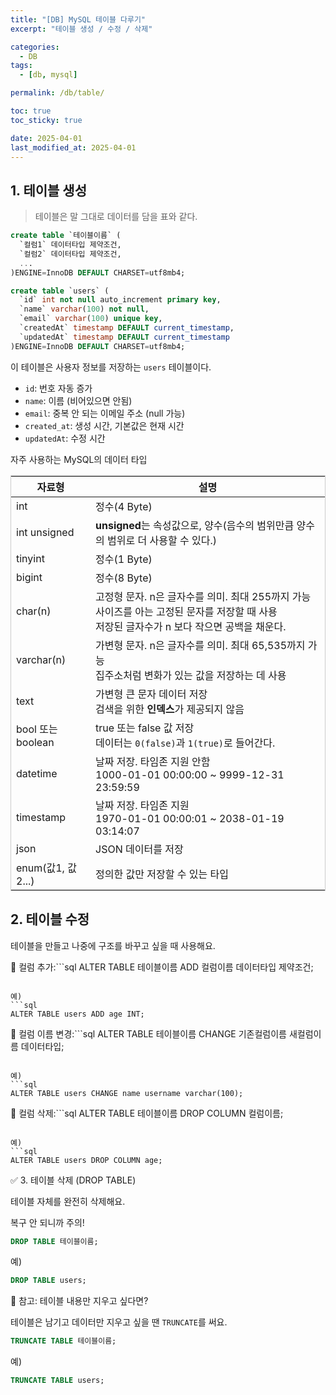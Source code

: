 ```yaml
---
title: "[DB] MySQL 테이블 다루기"
excerpt: "테이블 생성 / 수정 / 삭제"

categories:
  - DB
tags:
  - [db, mysql]

permalink: /db/table/

toc: true
toc_sticky: true

date: 2025-04-01
last_modified_at: 2025-04-01
---
```


## 1. 테이블 생성

>테이블은 말 그대로 데이터를 담을 표와 같다.

```sql
create table `테이블이름` (
  `컬럼1` 데이터타입 제약조건,
  `컬럼2` 데이터타입 제약조건,
  ...
)ENGINE=InnoDB DEFAULT CHARSET=utf8mb4;
```

```sql
create table `users` (
  `id` int not null auto_increment primary key,
  `name` varchar(100) not null,
  `email` varchar(100) unique key,
  `createdAt` timestamp DEFAULT current_timestamp,
  `updatedAt` timestamp DEFAULT current_timestamp
)ENGINE=InnoDB DEFAULT CHARSET=utf8mb4;
```

이 테이블은 사용자 정보를 저장하는 `users` 테이블이다.

- `id`: 번호 자동 증가
- `name`: 이름 (비어있으면 안됨)
- `email`: 중복 안 되는 이메일 주소 (null 가능)
- `created_at`: 생성 시간, 기본값은 현재 시간
- `updatedAt`: 수정 시간

자주 사용하는 MySQL의 데이터 타입

<table style="border-collapse: collapse; width: 100%; border: 1px solid #ccc;">
  <thead>
    <tr>
      <th style="text-align: center;">자료형</th>
      <th style="text-align: center;">설명</th>
    </tr>
  </thead>
  <tbody>
    <tr>
      <td>int</td>
      <td>정수(4 Byte)</td>
    </tr>
    <tr>
      <td>int unsigned</td>
      <td><strong>unsigned</strong>는 속성값으로, 양수(음수의 범위만큼 양수의 범위로 더 사용할 수 있다.)</td>
    </tr>
    <tr>
      <td>tinyint</td>
      <td>정수(1 Byte)</td>
    </tr>
    <tr>
      <td>bigint</td>
      <td>정수(8 Byte)</td>
    </tr>
    <tr>
      <td>char(n)</td>
      <td>
        고정형 문자. n은 글자수를 의미. 최대 255까지 가능<br>
        사이즈를 아는 고정된 문자를 저장할 때 사용<br>
        저장된 글자수가 n 보다 작으면 공백을 채운다.
      </td>
    </tr>
    <tr>
      <td>varchar(n)</td>
      <td>
        가변형 문자. n은 글자수를 의미. 최대 65,535까지 가능<br>
        집주소처럼 변화가 있는 값을 저장하는 데 사용
      </td>
    </tr>
    <tr>
      <td>text</td>
      <td>
        가변형 큰 문자 데이터 저장<br>
        검색을 위한 <strong>인덱스</strong>가 제공되지 않음
      </td>
    </tr>
    <tr>
      <td>bool 또는 boolean</td>
      <td>
        true 또는 false 값 저장<br>
        데이터는 <code>0(false)</code>과 <code>1(true)</code>로 들어간다.
      </td>
    </tr>
    <tr>
      <td>datetime</td>
      <td>
        날짜 저장. 타임존 지원 안함<br>
        1000-01-01 00:00:00 ~ 9999-12-31 23:59:59
      </td>
    </tr>
    <tr>
      <td>timestamp</td>
      <td>
        날짜 저장. 타임존 지원<br>
        1970-01-01 00:00:01 ~ 2038-01-19 03:14:07
      </td>
    </tr>
    <tr>
      <td>json</td>
      <td>JSON 데이터를 저장</td>
    </tr>
    <tr>
      <td>enum(값1, 값2...)</td>
      <td>정의한 값만 저장할 수 있는 타입</td>
    </tr>
  </tbody>
</table>


## 2. 테이블 수정

테이블을 만들고 나중에 구조를 바꾸고 싶을 때 사용해요.


🔹 컬럼 추가:```sql
ALTER TABLE 테이블이름 ADD 컬럼이름 데이터타입 제약조건;
```

예)
```sql
ALTER TABLE users ADD age INT;
```

🔹 컬럼 이름 변경:```sql
ALTER TABLE 테이블이름 CHANGE 기존컬럼이름 새컬럼이름 데이터타입;
```

예)
```sql
ALTER TABLE users CHANGE name username varchar(100);
```

🔹 컬럼 삭제:```sql
ALTER TABLE 테이블이름 DROP COLUMN 컬럼이름;
```

예)
```sql
ALTER TABLE users DROP COLUMN age;
```



✅ 3. 테이블 삭제 (DROP TABLE)

테이블 자체를 완전히 삭제해요.

복구 안 되니까 주의!

```sql
DROP TABLE 테이블이름;
```

예)
```sql
DROP TABLE users;
```



🔁 참고: 테이블 내용만 지우고 싶다면?

테이블은 남기고 데이터만 지우고 싶을 땐 `TRUNCATE`를 써요.

```sql
TRUNCATE TABLE 테이블이름;
```

예)
```sql
TRUNCATE TABLE users;
```
